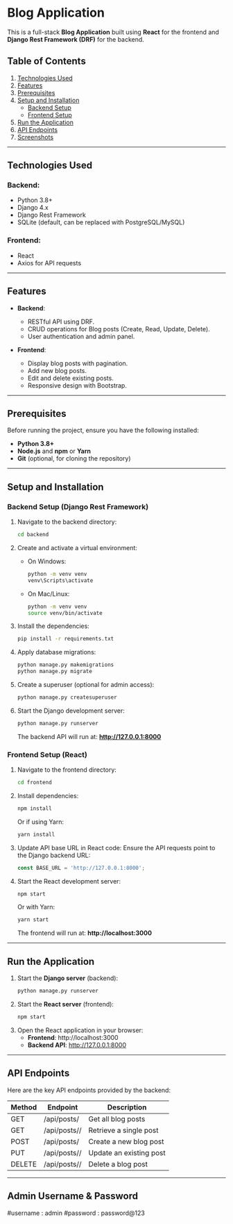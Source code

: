 # Blog Application

This is a full-stack **Blog Application** built using **React** for the frontend and **Django Rest Framework (DRF)** for the backend.

## Table of Contents
1. [Technologies Used](#technologies-used)
2. [Features](#features)
3. [Prerequisites](#prerequisites)
4. [Setup and Installation](#setup-and-installation)
   - [Backend Setup](#backend-setup-django-rest-framework)
   - [Frontend Setup](#frontend-setup-react)
5. [Run the Application](#run-the-application)
6. [API Endpoints](#api-endpoints)
7. [Screenshots](#screenshots)

---

## Technologies Used

### Backend:
- Python 3.8+
- Django 4.x
- Django Rest Framework
- SQLite (default, can be replaced with PostgreSQL/MySQL)

### Frontend:
- React 
- Axios for API requests


---

## Features
- **Backend**:
  - RESTful API using DRF.
  - CRUD operations for Blog posts (Create, Read, Update, Delete).
  - User authentication and admin panel.

- **Frontend**:
  - Display blog posts with pagination.
  - Add new blog posts.
  - Edit and delete existing posts.
  - Responsive design with Bootstrap.

---

## Prerequisites
Before running the project, ensure you have the following installed:
- **Python 3.8+**
- **Node.js** and **npm** or **Yarn**
- **Git** (optional, for cloning the repository)

---

## Setup and Installation

### Backend Setup (Django Rest Framework)

1. Navigate to the backend directory:
   ```bash
   cd backend
   ```

2. Create and activate a virtual environment:
   - On Windows:
     ```bash
     python -m venv venv
     venv\Scripts\activate
     ```
   - On Mac/Linux:
     ```bash
     python -m venv venv
     source venv/bin/activate
     ```

3. Install the dependencies:
   ```bash
   pip install -r requirements.txt
   ```

4. Apply database migrations:
   ```bash
   python manage.py makemigrations
   python manage.py migrate
   ```

5. Create a superuser (optional for admin access):
   ```bash
   python manage.py createsuperuser
   ```

6. Start the Django development server:
   ```bash
   python manage.py runserver
   ```
   The backend API will run at: **http://127.0.0.1:8000**

### Frontend Setup (React)

1. Navigate to the frontend directory:
   ```bash
   cd frontend
   ```

2. Install dependencies:
   ```bash
   npm install
   ```
   Or if using Yarn:
   ```bash
   yarn install
   ```

3. Update API base URL in React code:
   Ensure the API requests point to the Django backend URL:
   ```javascript
   const BASE_URL = 'http://127.0.0.1:8000';
   ```

4. Start the React development server:
   ```bash
   npm start
   ```
   Or with Yarn:
   ```bash
   yarn start
   ```
   The frontend will run at: **http://localhost:3000**

---

## Run the Application
1. Start the **Django server** (backend):
   ```bash
   python manage.py runserver
   ```
2. Start the **React server** (frontend):
   ```bash
   npm start
   ```
3. Open the React application in your browser:
   - **Frontend**: http://localhost:3000
   - **Backend API**: http://127.0.0.1:8000

---

## API Endpoints
Here are the key API endpoints provided by the backend:

| Method | Endpoint             | Description               |
|--------|----------------------|---------------------------|
| GET    | /api/posts/          | Get all blog posts        |
| GET    | /api/posts/<id>/     | Retrieve a single post    |
| POST   | /api/posts/          | Create a new blog post    |
| PUT    | /api/posts/<id>/     | Update an existing post   |
| DELETE | /api/posts/<id>/     | Delete a blog post        |

---
## Admin Username & Password 
#username : admin
#password : password@123
